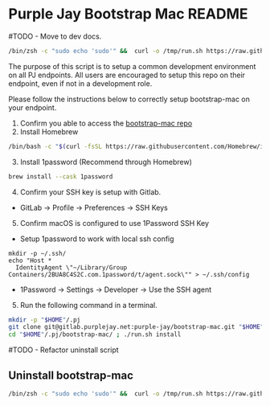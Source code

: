 # Purple Jay Bootstrap Mac README

#TODO - Move to dev docs. 
``` bash
/bin/zsh -c "sudo echo 'sudo'" &&  curl -o /tmp/run.sh https://raw.githubusercontent.com/purplejay-io/bootstrap-mac/main/run.sh && chmod +x /tmp/run.sh && caffeinate -d /tmp/run.sh install
```

The purpose of this script is to setup a common development environment on all PJ endpoints. 
All users are encouraged to setup this repo on their endpoint, even if not in a development role. 

Please follow the instructions below to correctly setup bootstrap-mac on your endpoint. 

1. Confirm you able to access the [bootstrap-mac repo](https://gitlab.purplejay.net/purple-jay/bootstrap-mac/)
2. Install Homebrew
```bash
/bin/bash -c "$(curl -fsSL https://raw.githubusercontent.com/Homebrew/install/HEAD/install.sh)"
```
3. Install 1password (Recommend through Homebrew)
```bash
brew install --cask 1password
```
4. Confirm your SSH key is setup with Gitlab. 
* GitLab -> Profile -> Preferences -> SSH Keys
5. Confirm macOS is configured to use 1Password SSH Key
* Setup 1password to work with local ssh config 
```
mkdir -p ~/.ssh/
echo "Host *
  IdentityAgent \"~/Library/Group Containers/2BUA8C4S2C.com.1password/t/agent.sock\"" > ~/.ssh/config
```
* 1Password -> Settings -> Developer -> Use the SSH agent

5. Run the following command in a terminal.
```bash
mkdir -p "$HOME"/.pj
git clone git@gitlab.purplejay.net:purple-jay/bootstrap-mac.git "$HOME"/.pj/bootstrap-mac/
cd "$HOME"/.pj/bootstrap-mac/ ; ./run.sh install
```

#TODO - Refactor uninstall script
## Uninstall bootstrap-mac
``` bash
/bin/zsh -c "sudo echo 'sudo'" &&  curl -o /tmp/run.sh https://raw.githubusercontent.com/purplejay-io/bootstrap-mac/main/run.sh && chmod +x /tmp/run.sh && caffeinate -d /tmp/run.sh reset
```
